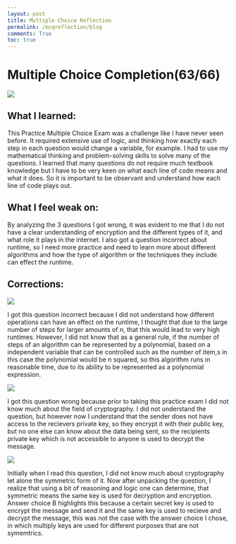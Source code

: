```yaml
---
layout: post
title: Multiple Choice Reflection
permalink: /mcqreflection/blog
comments: True
toc: true
---
```


# Multiple Choice Completion(63/66)
<img src="{{site.baseurl}}/images/practicemcq.png">

## What I learned:
This Practice Multiple Choice Exam was a challenge like I have never seen before. It required extensive use of logic, and thinking how exactly each step in each question would change a variable, for example. I had to use my mathematical thinking and problem-solving skills to solve many of the questions. I learned that many questions do not require much textbook knowledge but I have to be very keen on what each line of code means and what it does. So it is important to be observant and understand how each line of code plays out.

## What I feel weak on:
By analyzing the 3 questions I got wrong, it was evident to me that I do not have a clear understanding of encryption and the different types of it, and what role it plays in the internet. I also got a question incorrect about runtime, so I need more practice and need to learn more about different algorithms and how the type of algorithm or the techniques they include can effect the runtime. 

## Corrections:
<img src="{{site.baseurl}}/images/question43.png">

I got this question incorrect because I did not understand how different operations can have an effect on the runtime, I thought that due to the large number of steps for larger amounts of n, that this would lead to very high runtimes. However, I did not know that as a general rule, if the number of steps of an algorithm can be represented by a polynomial, based on a independent variable that can be controlled such as the number of item,s in this case the polynomial would be n squared, so this algorithm runs in reasonable time, due to its ability to be represented as a polynomial expression.

<img src="{{site.baseurl}}/images/question47.png">

I got this question wrong because prior to taking this practice exam I did not know much about the field of cryptography. I did not understand the question, but however now I understand that the sender does not have access to the recievers private key, so they encrypt it with their public key, but no one else can know about the data being sent, so the recipients private key which is not accessible to anyone is used to decrypt the message.

<img src="{{site.baseurl}}/images/question51.png">

Initially when I read this question, I did not know much about cryptography let alone the symmetric form of it. Now after unpacking the question, I realize that using a bit of reasoning and logic one can determine, that symmetric means the same key is used for decryption and encryption. Answer choice B highlights this because a certain secret key is used to encrypt the message and send it and the same key is used to recieve and decrypt the message, this was not the case with the answer choice I chose, in which multiply keys are used for different purposes that are not symemtrics.